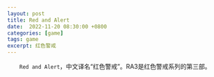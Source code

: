 ```yaml
---
layout: post
title: Red and Alert
date:  2022-11-20 08:30:00 +0800
categories: [game]
tags: game
excerpt: 红色警戒
---
```


&emsp;&emsp;`Red and Alert`，中文译名“红色警戒”。RA3是红色警戒系列的第三部。
